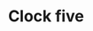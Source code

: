 ---
title: Clock five
tags: ["clock", "five", "time", "watch", "hour", "hand", "pointer", "chronometer"]
icon: clock-five
svg: '<svg xmlns="http://www.w3.org/2000/svg" width="24" height="24" fill="none" viewBox="0 0 24 24" stroke-width="1.5" stroke-linecap="round" stroke-linejoin="round" stroke="currentColor"><path d="M12 6v6l2.5 4"/><path d="M21 12a9 9 0 1 1-18 0 9 9 0 0 1 18 0"/></svg>'
---